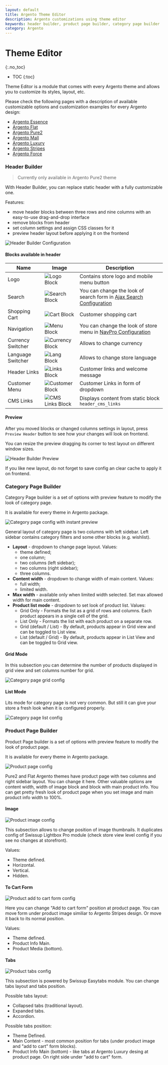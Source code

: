 ```yaml
---
layout: default
title: Argento Theme Editor
description: Argento customizations using theme editor
keywords: header builder, product page builder, category page builder
category: Argento
---
```


# Theme Editor
{:.no_toc}

* TOC
{:toc}

Theme Editor is a module that comes with every Argento theme and allows you to
customize its styles, layout, etc.

Please check the following pages with a description of available customizable
options and customization examples for every Argento design:

 -  [Argento Essence](/m2/argento/essence/theme-editor/)
 -  [Argento Flat](/m2/argento/flat/theme-editor/)
 -  [Argento Pure2](/m2/argento/pure2/theme-editor/)
 -  [Argento Mall](/m2/argento/mall/theme-editor/)
 -  [Argento Luxury](/m2/argento/luxury/theme-editor/)
 -  [Argento Stripes](/m2/argento/stripes/theme-editor/)
 -  [Argento Force](/m2/argento/force/theme-editor/)

### Header Builder

> Currently only available in Argento Pure2 theme

With Header Builder, you can replace static header with a fully customizable one.

Features:

 -  move header blocks between three rows and nine columns with an easy-to-use drag-and-drop interface
 -  remove blocks from header
 -  set column settings and assign CSS classes for it
 -  preview header layout before applying it on the frontend

![Header Builder Configuration](/images/m2/argento/customization/theme-editor/header-builder.png)

#### Blocks available in header

Name              | Image                         | Description
------------------|-------------------------------|-----------------------------------------------
Logo              | ![Logo Block][logo-img]       | Contains store logo and mobile menu button
Search            | ![Search Block][search-img]   | You can change the look of search form in [Ajax Search Configuration][ajaxsearch-design]
Shopping Cart     | ![Cart Block][cart-img]       | Customer shopping cart
Navigation        | ![Menu Block][nav-img]        | You can change the look of store menu in [NavPro Configuration][navpro]
Currency Switcher | ![Currency Block][cur-img]    | Allows to change currency
Language Switcher | ![Lang Block][lang-img]       | Allows to change store language
Header Links      | ![Links Block][links-img]     | Customer links and welcome message
Customer Menu     | ![Customer Block][cust-img]   | Customer Links in form of dropdown
CMS Links         | ![CMS Links Block][cms-img]   | Displays content from static block `header_cms_links`

[ajaxsearch-design]: /m2/extensions/ajaxsearch/configuration/#design
[navpro]: /m2/extensions/navigationpro/backend/menu-settings/
[logo-img]: /images/m2/argento/customization/theme-editor/blocks/logo.png
[search-img]: /images/m2/argento/customization/theme-editor/blocks/search.png
[cart-img]: /images/m2/argento/customization/theme-editor/blocks/cart.png
[nav-img]: /images/m2/argento/customization/theme-editor/blocks/nav.png
[cur-img]: /images/m2/argento/customization/theme-editor/blocks/cur.png
[lang-img]: /images/m2/argento/customization/theme-editor/blocks/lang.png
[links-img]: /images/m2/argento/customization/theme-editor/blocks/links.png
[cust-img]: /images/m2/argento/customization/theme-editor/blocks/customer.png
[cms-img]: /images/m2/argento/customization/theme-editor/blocks/links-cms.png

#### Preview

After you moved blocks or changed columns settings in layout, press `Preview Header` button
to see how your changes will look on frontend.

You can resize the preview dragging its corner to test layout on different window sizes.

![Header Builder Preview](/images/m2/argento/customization/theme-editor/preview.png)

If you like new layout, do not forget to save config an clear cache to apply it on frontend.

### Category Page Builder

Category Page builder is a set of options with preview feature to modify the look of category page.

It is available for every theme in Argento package.

![Category page config with instant preview](/images/m2/argento/customization/theme-editor/category/config-with-instant-preview.gif)

General layout of category page is two columns with left sidebar. Left sidebar contains category filters and some other blocks (e.g. wishlist).

  - **Layout** - dropdown to change page layout. Values:
      + theme defined;
      + one column;
      + two columns (left sidebar);
      + two columns (right sidebar);
      + three columns.
  - **Content width** - dropdown to change width of main content. Values:
      + full width;
      + limited width.
  - **Max width** - available only when limited width selected. Set max allowed width for main content.
  - **Product list mode** - dropdown to set look of product list. Values:
      + Grid Only - Formats the list as a grid of rows and columns. Each product appears in a single cell of the grid.
      + List Only - Formats the list with each product on a separate row.
      + Grid (default / List) - By default, products appear in Grid view and can be toggled to List view.
      + List (default / Grid) - By default, products appear in List View and can be toggled to Grid view.

#### Grid Mode

In this subsection you can determine the number of products displayed in grid view and set columns number for grid.

![Category page grid config](/images/m2/argento/customization/theme-editor/category/config-grid.png)

#### List Mode

Lits mode for category page is not very common. But still it can give your store a fresh look when it is configured properly.

![Category page list config](/images/m2/argento/customization/theme-editor/category/config-list.png)

### Product Page Builder

Product Page builder is a set of options with preview feature to modify the look of product page.

It is available for every theme in Argento package.

![Product page config](/images/m2/argento/customization/theme-editor/product/config.png)

Pure2 and Flat Argento themes have product page with two columns and right sidebar layout. You can change it here. Other valuable options are content width, width of image block and block with main product info. You can get pretty fresh look of product page when you set image and main product info width to 100%.

#### Image

![Product image config](/images/m2/argento/customization/theme-editor/product/config-image.png)

This subsection allows to change position of image thumbnails. It duplicates config of Swissup Lightbox Pro module (check store view level config if you see no changes at storefront).

Values:

  - Theme defined.
  - Horizontal.
  - Vertical.
  - Hidden.

#### To Cart Form

![Product add to cart form config](/images/m2/argento/customization/theme-editor/product/config-to-cart-form.png)

Here you can change "Add to cart form" position at product page. You can move form under product image similiar to Argento Stripes design. Or move it back to its normal position.

Values:

  - Theme defined.
  - Product Info Main.
  - Product Media (bottom).

#### Tabs

![Product tabs config](/images/m2/argento/customization/theme-editor/product/config-tabs.png)

This subsection is powered by Swissup Easytabs module. You can change tabs layout and tabs position.

Possible tabs layout:

  - Collapsed tabs (traditional layout).
  - Expanded tabs.
  - Accordion.

Possible tabs position:

  - Theme Defined.
  - Main Content - most common position for tabs (under product image and "add to cart" form blocks).
  - Product Info Main (bottom) - like tabs at Argento Luxury desing at product page. On right side under "add to cart" form.

